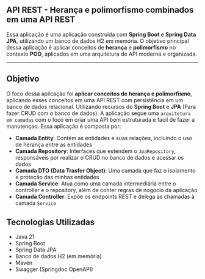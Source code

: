 ## API REST - Herança e polimorfismo combinados em uma API REST

Essa aplicação é uma aplicação construída com **Spring Boot** e **Spring Data JPA**, utilizando um banco de dados H2 em memória. O objetivo principal dessa aplicação é aplicar conceitos de **herança** e **polimorfismo** no contexto **POO**, aplicados em uma arquitetura de API moderna e organizada.

-----

## Objetivo

O foco dessa aplicação foi **aplicar conceitos de herança e polimorfismo**, aplicando esses conceitos em uma API REST com persistência em um banco de dados relacional. Utilizando recursos do **Spring Boot** e **JPA** (Para fazer CRUD com o banco de dados). A aplicação segue uma `arquitetura em camadas` com o foco em criar uma API bem estruturada e facil de fazer a manutençao. Essa aplicação é composta por:

- **Camada Entity**: Contém as entidades e suas relações, incluindo o uso de herança entre as entidades
- **Camada Repository**: Interfaces que estendem o `JpaRepository`, responsáveis por realizar o CRUD no banco de dados e acessar os dados
- **Camada DTO (Data Trasfer Object)**: Uma camada que faz o isolamento e proteção das minhas entidades
- **Camada Service**: Atua como uma camada intermediária entre o controller e o repository, além de conter regras de nogocio da aplicação
- **Camada Controller**: Expõe os endpoints REST e delega as chamadas à camada `Service`

## Tecnologias Utilizadas
- Java 21
- Spring Boot
- Spring Data JPA
- Banco de dados H2 (em memória)
- Maven
- Swagger (Springdoc OpenAPI)
